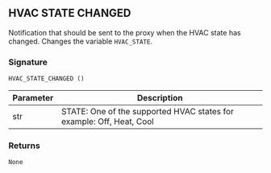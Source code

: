 ## HVAC STATE CHANGED

Notification that should be sent to the proxy when the HVAC state has changed. Changes the variable `HVAC_STATE`.


### Signature

`HVAC_STATE_CHANGED ()` 


| Parameter | Description |
| --- | --- |
| str | STATE: One of the supported HVAC states for example: Off, Heat, Cool |


### Returns

`None`


